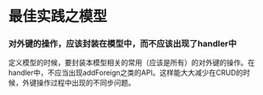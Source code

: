 最佳实践之模型
============

### 对外键的操作，应该封装在模型中，而不应该出现了handler中
定义模型的时候，要封装本模型相关的常用（应该是所有）的对外键的操作。在handler中，不应当出现addForeign之类的API。这样能大大减少在CRUD的时候，外键操作过程中出现的不同步问题。
